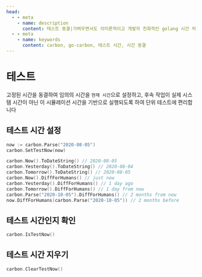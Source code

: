 ```yaml
---
head:
  - - meta
    - name: description
      content: 테스트 동결|가벼우면서도 의미론적이고 개발자 친화적인 golang 시간 처리 라이브러리
  - - meta
    - name: keywords
      content: carbon, go-carbon, 테스트 시간, 시간 동결
---
```


# 테스트
고정된 시간을 동결하여 임의의 시간을 `현재 시간`으로 설정하고, 후속 작업이 실제 시스템 시간이 아닌 이 시뮬레이션 시간을 기반으로 실행되도록 하여 단위 테스트에 편리합니다

## 테스트 시간 설정
```go
now := carbon.Parse("2020-08-05")
carbon.SetTestNow(now)

carbon.Now().ToDateString() // 2020-08-05
carbon.Yesterday().ToDateString() // 2020-08-04
carbon.Tomorrow().ToDateString() // 2020-08-05
carbon.Now().DiffForHumans() // just now
carbon.Yesterday().DiffForHumans() // 1 day ago
carbon.Tomorrow().DiffForHumans() // 1 day from now
carbon.Parse("2020-10-05").DiffForHumans() // 2 months from now
now.DiffForHumans(carbon.Parse("2020-10-05")) // 2 months before
```

## 테스트 시간인지 확인
```go
carbon.IsTestNow() 
```

## 테스트 시간 지우기
```go
carbon.ClearTestNow()
``` 